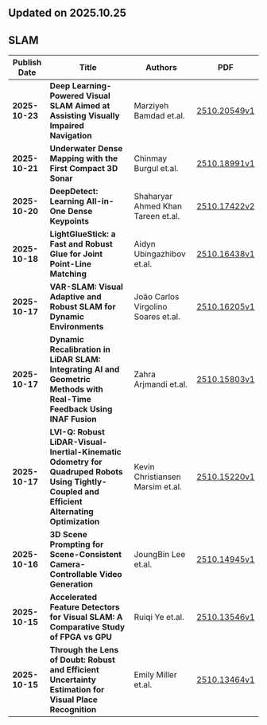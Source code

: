 ## Updated on 2025.10.25

## SLAM

|Publish Date|Title|Authors|PDF|
|---|---|---|---|
|**2025-10-23**|**Deep Learning-Powered Visual SLAM Aimed at Assisting Visually Impaired Navigation**|Marziyeh Bamdad et.al.|[2510.20549v1](http://arxiv.org/abs/2510.20549v1)|
|**2025-10-21**|**Underwater Dense Mapping with the First Compact 3D Sonar**|Chinmay Burgul et.al.|[2510.18991v1](http://arxiv.org/abs/2510.18991v1)|
|**2025-10-20**|**DeepDetect: Learning All-in-One Dense Keypoints**|Shaharyar Ahmed Khan Tareen et.al.|[2510.17422v2](http://arxiv.org/abs/2510.17422v2)|
|**2025-10-18**|**LightGlueStick: a Fast and Robust Glue for Joint Point-Line Matching**|Aidyn Ubingazhibov et.al.|[2510.16438v1](http://arxiv.org/abs/2510.16438v1)|
|**2025-10-17**|**VAR-SLAM: Visual Adaptive and Robust SLAM for Dynamic Environments**|João Carlos Virgolino Soares et.al.|[2510.16205v1](http://arxiv.org/abs/2510.16205v1)|
|**2025-10-17**|**Dynamic Recalibration in LiDAR SLAM: Integrating AI and Geometric Methods with Real-Time Feedback Using INAF Fusion**|Zahra Arjmandi et.al.|[2510.15803v1](http://arxiv.org/abs/2510.15803v1)|
|**2025-10-17**|**LVI-Q: Robust LiDAR-Visual-Inertial-Kinematic Odometry for Quadruped Robots Using Tightly-Coupled and Efficient Alternating Optimization**|Kevin Christiansen Marsim et.al.|[2510.15220v1](http://arxiv.org/abs/2510.15220v1)|
|**2025-10-16**|**3D Scene Prompting for Scene-Consistent Camera-Controllable Video Generation**|JoungBin Lee et.al.|[2510.14945v1](http://arxiv.org/abs/2510.14945v1)|
|**2025-10-15**|**Accelerated Feature Detectors for Visual SLAM: A Comparative Study of FPGA vs GPU**|Ruiqi Ye et.al.|[2510.13546v1](http://arxiv.org/abs/2510.13546v1)|
|**2025-10-15**|**Through the Lens of Doubt: Robust and Efficient Uncertainty Estimation for Visual Place Recognition**|Emily Miller et.al.|[2510.13464v1](http://arxiv.org/abs/2510.13464v1)|

